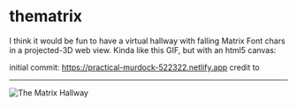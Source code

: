 # thematrix

I think it would be fun to have a virtual hallway with falling Matrix Font chars in a projected-3D web view. Kinda like this GIF, but with an html5 canvas:


initial commit: https://practical-murdock-522322.netlify.app
credit to 
___

![The Matrix Hallway](https://media.giphy.com/media/v7WM6sLcnGIc8/giphy.gif)
